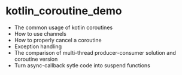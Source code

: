 # kotlin_coroutine_demo
- The common usage of kotlin coroutines
- How to use channels
- How to properly cancel a coroutine
- Exception handling
- The comparison of multi-thread producer-consumer solution and coroutine version
- Turn async-callback sytle code into suspend functions
